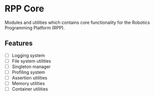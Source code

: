 # RPP Core

Modules and utilities which contains core functionality for the Robotics Programming Platform (RPP).

## Features
- [ ] Logging system
- [ ] File system utilities
- [ ] Singleton manager
- [ ] Profiling system
- [ ] Assertion utilities
- [ ] Memory utilities
- [ ] Container utilities